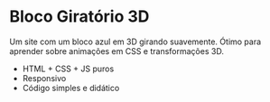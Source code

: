 # Bloco Giratório 3D

Um site com um bloco azul em 3D girando suavemente. Ótimo para aprender sobre animações em CSS e transformações 3D.

- HTML + CSS + JS puros
- Responsivo
- Código simples e didático
